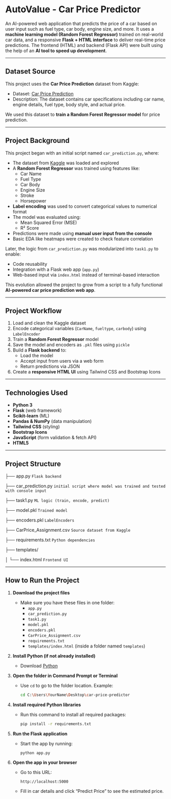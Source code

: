 # AutoValue - Car Price Predictor

An AI-powered web application that predicts the price of a car based on user input such as fuel type, car body, engine size, and more. It uses a **machine learning model (Random Forest Regressor)** trained on real-world car data, and a responsive **Flask + HTML interface** to deliver real-time price predictions.
The frontend (HTML) and backend (Flask API) were built using the help of an **AI tool to speed up development**.

---

## Dataset Source

This project uses the **Car Price Prediction** dataset from Kaggle:
- Dataset: [Car Price Prediction](https://www.kaggle.com/datasets/hellbuoy/car-price-prediction)
- Description: The dataset contains car specifications including car name, engine details, fuel type, body style, and actual price.

We used this dataset to **train a Random Forest Regressor model** for price prediction.

---

## Project Background

This project began with an initial script named `car_prediction.py`, where:

- The dataset from [Kaggle](https://www.kaggle.com/datasets/hellbuoy/car-price-prediction) was loaded and explored
- A **Random Forest Regressor** was trained using features like:
  - Car Name
  - Fuel Type
  - Car Body
  - Engine Size
  - Stroke
  - Horsepower
- **Label encoding** was used to convert categorical values to numerical format
- The model was evaluated using:
  - Mean Squared Error (MSE)
  - R² Score
- Predictions were made using **manual user input from the console**
- Basic EDA like heatmaps were created to check feature correlation

Later, the logic from `car_prediction.py` was modularized into `task1.py` to enable:

- Code reusability
- Integration with a Flask web app (`app.py`)
- Web-based input via `index.html` instead of terminal-based interaction

This evolution allowed the project to grow from a script to a fully functional **AI-powered car price prediction web app**.

---

## Project Workflow

1. Load and clean the Kaggle dataset
2. Encode categorical variables (`CarName`, `fueltype`, `carbody`) using `LabelEncoder`
3. Train a **Random Forest Regressor** model
4. Save the model and encoders as `.pkl` files using `pickle`
5. Build a **Flask backend** to:
   - Load the model
   - Accept input from users via a web form
   - Return predictions via JSON
6. Create a **responsive HTML UI** using Tailwind CSS and Bootstrap Icons

---

## Technologies Used

- **Python 3**
- **Flask** (web framework)
- **Scikit-learn** (ML)
- **Pandas & NumPy** (data manipulation)
- **Tailwind CSS** (styling)
- **Bootstrap Icons**
- **JavaScript** (form validation & fetch API)
- **HTML5**

---

## Project Structure

├── app.py `Flask backend`

├── car_prediction.py `initial script where model was trained and tested with console input`

├── task1.py `ML logic (train, encode, predict)`

├── model.pkl `Trained model`

├── encoders.pkl `LabelEncoders`

├── CarPrice_Assignment.csv `Source dataset from Kaggle`

├── requirements.txt `Python dependencies`

├── templates/

│ └── index.html `Frontend UI`

---

## How to Run the Project 

1. **Download the project files**
   - Make sure you have these files in one folder:
     - `app.py`
     - `car_prediction.py`
     - `task1.py`
     - `model.pkl`
     - `encoders.pkl`
     - `CarPrice_Assignment.csv`
     - `requirements.txt`
     - `templates/index.html` (inside a folder named `templates`)

2. **Install Python (if not already installed)**
   - Download [Python](https://www.python.org/downloads/)

3. **Open the folder in Command Prompt or Terminal**
   - Use `cd` to go to the folder location. Example:
     ```bash
     cd C:\Users\YourName\Desktop\car-price-predictor
     ```

4. **Install required Python libraries**
   - Run this command to install all required packages:
     ```bash
     pip install -r requirements.txt
     ```

5. **Run the Flask application**
   - Start the app by running:
     ```bash
     python app.py
     ```

6. **Open the app in your browser**
   - Go to this URL:
     ```
     http://localhost:5000
     ```
   - Fill in car details and click “Predict Price” to see the estimated price.



